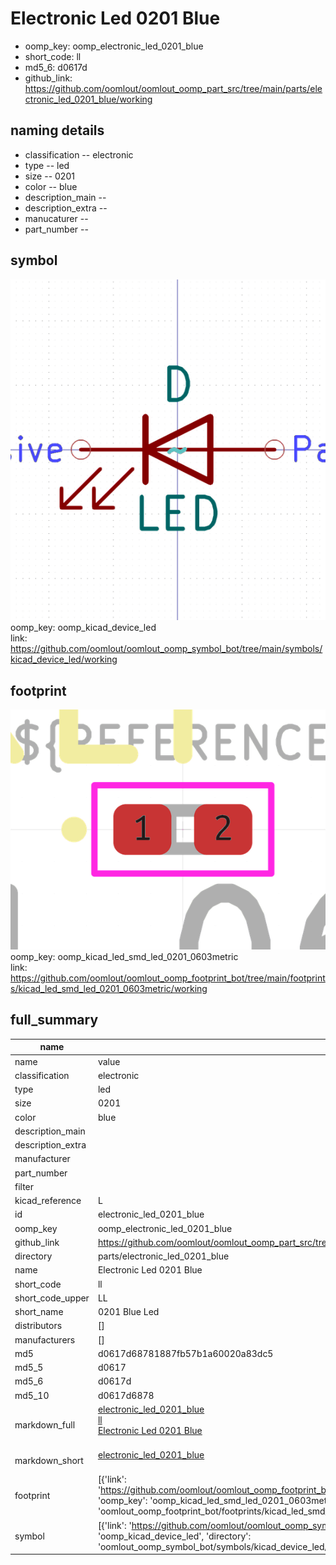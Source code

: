 # Electronic Led 0201 Blue

  
* oomp_key: oomp_electronic_led_0201_blue 
* short_code: ll
* md5_6: d0617d  
* github_link: https://github.com/oomlout/oomlout_oomp_part_src/tree/main/parts/electronic_led_0201_blue/working  
## naming details
* classification -- electronic
* type -- led
* size -- 0201
* color -- blue
* description_main -- 
* description_extra -- 
* manucaturer -- 
* part_number -- 



## symbol

![](symbol/0/working/working_600.png)  
oomp_key: oomp_kicad_device_led  
link: https://github.com/oomlout/oomlout_oomp_symbol_bot/tree/main/symbols/kicad_device_led/working  

## footprint

![](footprint/0/working/working_600.png)  
oomp_key: oomp_kicad_led_smd_led_0201_0603metric  
link: https://github.com/oomlout/oomlout_oomp_footprint_bot/tree/main/footprints/kicad_led_smd_led_0201_0603metric/working  

## full_summary
| name | value | 
| --- | --- | 
| name | value | 
| classification | electronic | 
| type | led | 
| size | 0201 | 
| color | blue | 
| description_main |  | 
| description_extra |  | 
| manufacturer |  | 
| part_number |  | 
| filter |  | 
| kicad_reference | L | 
| id | electronic_led_0201_blue | 
| oomp_key | oomp_electronic_led_0201_blue | 
| github_link | https://github.com/oomlout/oomlout_oomp_part_src/tree/main/parts/electronic_led_0201_blue/working | 
| directory | parts/electronic_led_0201_blue | 
| name | Electronic Led 0201 Blue | 
| short_code | ll | 
| short_code_upper | LL | 
| short_name | 0201 Blue Led | 
| distributors | [] | 
| manufacturers | [] | 
| md5 | d0617d68781887fb57b1a60020a83dc5 | 
| md5_5 | d0617 | 
| md5_6 | d0617d | 
| md5_10 | d0617d6878 | 
| markdown_full | [electronic_led_0201_blue](https://github.com/oomlout/oomlout_oomp_part_src/tree/main/parts/electronic_led_0201_blue/working)<br>[ll](https://github.com/oomlout/oomlout_oomp_part_src/tree/main/parts/electronic_led_0201_blue/working)<br>[Electronic Led 0201 Blue](https://github.com/oomlout/oomlout_oomp_part_src/tree/main/parts/electronic_led_0201_blue/working)<br><br> | 
| markdown_short | [electronic_led_0201_blue](https://github.com/oomlout/oomlout_oomp_part_src/tree/main/parts/electronic_led_0201_blue/working)<br><br> | 
| footprint | [{'link': 'https://github.com/oomlout/oomlout_oomp_footprint_bot/tree/main/foootprntss/kicad_led_smd_led_0201_0603metric', 'oomp_key': 'oomp_kicad_led_smd_led_0201_0603metric', 'directory': 'oomlout_oomp_footprint_bot/footprints/kicad_led_smd_led_0201_0603metric//working/working.kicad_mod'}] | 
| symbol | [{'link': 'https://github.com/oomlout/oomlout_oomp_symbol_bot/tree/main/symbols/kicad_device_led', 'oomp_key': 'oomp_kicad_device_led', 'directory': 'oomlout_oomp_symbol_bot/symbols/kicad_device_led//working/working.kicad_sym'}] | 
